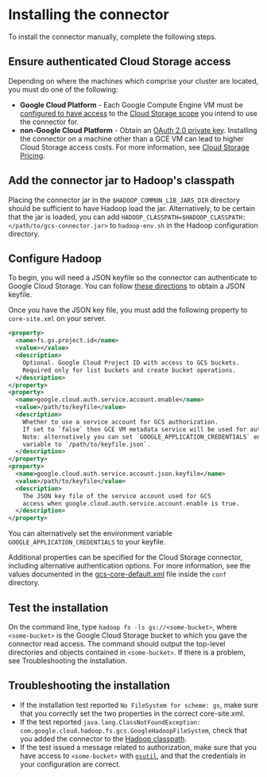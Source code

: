 # Installing the connector

To install the connector manually, complete the following steps.

## Ensure authenticated Cloud Storage access

Depending on where the machines which comprise your cluster are located, you
must do one of the following:

*   **Google Cloud Platform** - Each Google Compute Engine VM must be
    [configured to have access](https://cloud.google.com/compute/docs/authentication#using)
    to the
    [Cloud Storage scope](https://cloud.google.com/storage/docs/authentication#oauth)
    you intend to use the connector for.
*   **non-Google Cloud Platform** - Obtain an
    [OAuth 2.0 private key](https://cloud.google.com/storage/docs/authentication#generating-a-private-key).
    Installing the connector on a machine other than a GCE VM can lead to higher
    Cloud Storage access costs. For more information, see
    [Cloud Storage Pricing](https://cloud.google.com/storage/pricing).

## Add the connector jar to Hadoop's classpath

Placing the connector jar in the `$HADOOP_COMMON_LIB_JARS_DIR` directory should be
sufficient to have Hadoop load the jar. Alternatively, to be certain that the jar is
loaded, you can add `HADOOP_CLASSPATH=$HADOOP_CLASSPATH:</path/to/gcs-connector.jar>`
to `hadoop-env.sh` in the Hadoop configuration directory.

## Configure Hadoop

To begin, you will need a JSON keyfile so the connector can authenticate to
Google Cloud Storage. You can follow
[these directions](https://cloud.google.com/storage/docs/authentication#service_accounts)
to obtain a JSON keyfile.

Once you have the JSON key file, you must add the following property to
`core-site.xml` on your server.

```xml
<property>
  <name>fs.gs.project.id</name>
  <value></value>
  <description>
    Optional. Google Cloud Project ID with access to GCS buckets.
    Required only for list buckets and create bucket operations.
  </description>
</property>
<property>
  <name>google.cloud.auth.service.account.enable</name>
  <value>/path/to/keyfile</value>
  <description>
    Whether to use a service account for GCS authorization.
    If set to `false` then GCE VM metadata service will be used for authorization.
    Note: alternatively you can set `GOOGLE_APPLICATION_CREDENTIALS` environment
    variable to `/path/to/keyfile.json`.
  </description>
</property>
<property>
  <name>google.cloud.auth.service.account.json.keyfile</name>
  <value>/path/to/keyfile</value>
  <description>
    The JSON key file of the service account used for GCS
    access when google.cloud.auth.service.account.enable is true.
  </description>
</property>
```

You can alternatively set the environment variable
`GOOGLE_APPLICATION_CREDENTIALS` to your keyfile.

Additional properties can be specified for the Cloud Storage connector,
including alternative authentication options. For more information, see the
values documented in the [gcs-core-default.xml](/gcs/conf/gcs-core-default.xml)
file inside the `conf` directory.

## Test the installation

On the command line, type `hadoop fs -ls gs://<some-bucket>`, where
`<some-bucket>` is the Google Cloud Storage bucket to which you gave the
connector read access. The command should output the top-level directories and
objects contained in `<some-bucket>`. If there is a problem, see Troubleshooting
the installation.

## Troubleshooting the installation

*   If the installation test reported `No FileSystem for scheme: gs`, make sure
    that you correctly set the two properties in the correct core-site.xml.
*   If the test reported `java.lang.ClassNotFoundException:
    com.google.cloud.hadoop.fs.gcs.GoogleHadoopFileSystem`, check that you added
    the connector to the
    [Hadoop classpath](https://cloud.google.com/hadoop/google-cloud-storage-connector#classpath).
*   If the test issued a message related to authorization, make sure that you
    have access to `<some-bucket>` with
    [`gsutil`](https://cloud.google.com/storage/docs/gsutil), and that the
    credentials in your configuration are correct.
